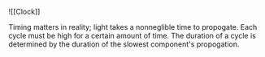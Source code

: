 ![[Clock]]

Timing matters in reality; light takes a nonneglible time to propogate. Each cycle must be high for a certain amount of time. The duration of a cycle is determined by the duration of the slowest component's propogation.

